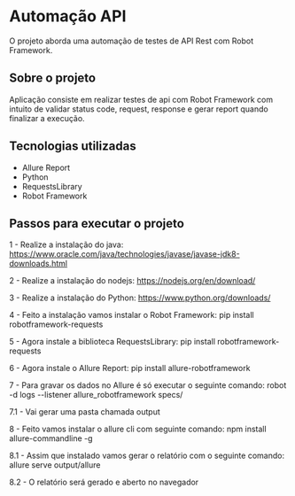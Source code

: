 # Automação API

O projeto aborda uma automação de testes de API Rest com Robot Framework.

## Sobre o projeto

Aplicação consiste em realizar testes de api com Robot Framework com intuito de validar status code, request, response e
gerar report quando finalizar a execução.

## Tecnologias utilizadas 

- Allure Report 
- Python
- RequestsLibrary
- Robot Framework

## Passos para executar o projeto

1 - Realize a instalação do java: https://www.oracle.com/java/technologies/javase/javase-jdk8-downloads.html

2 - Realize a instalação do nodejs: https://nodejs.org/en/download/

3 - Realize a instalação do Python: https://www.python.org/downloads/

4 - Feito a instalação vamos instalar o Robot Framework: pip install robotframework-requests

5 - Agora instale a biblioteca RequestsLibrary: pip install robotframework-requests

6 - Agora instale o Allure Report: pip install allure-robotframework

7 - Para gravar os dados no Allure é só executar o seguinte comando: robot -d logs --listener allure_robotframework specs/

7.1 - Vai gerar uma pasta chamada output

8 - Feito vamos instalar o allure cli com seguinte comando: npm install allure-commandline -g

8.1 - Assim que instalado vamos gerar o relatório com o seguinte comando: allure serve output/allure

8.2 - O relatório será gerado e aberto no navegador
